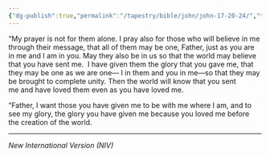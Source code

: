 ```yaml
---
{"dg-publish":true,"permalink":"/tapestry/bible/john/john-17-20-24/","title":"John 17:20–24","hide":true,"tags":["bible-verse","bible-verse"],"dgHomeLink":true,"dgShowLocalGraph":true,"dgEnableSearch":true}
---
```


“My prayer is not for them alone. I pray also for those who will believe in me through their message, that all of them may be one, Father, just as you are in me and I am in you. May they also be in us so that the world may believe that you have sent me.  I have given them the glory that you gave me, that they may be one as we are one— I in them and you in me—so that they may be brought to complete unity. Then the world will know that you sent me and have loved them even as you have loved me.

 “Father, I want those you have given me to be with me where I am, and to see my glory, the glory you have given me because you loved me before the creation of the world.


---
*New International Version (NIV)*